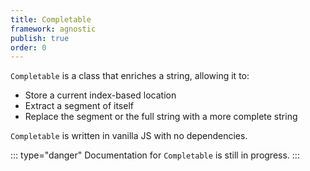```yaml
---
title: Completable
framework: agnostic
publish: true
order: 0
---
```


`Completable` is a class that enriches a string, allowing it to:
  - Store a current index-based location
  - Extract a segment of itself
  - Replace the segment or the full string with a more complete string

`Completable` is written in vanilla JS with no dependencies.

::: type="danger"
Documentation for `Completable` is still in progress.
:::


<!-- :::
## Construct a Completable instance
:::

To construct a Completable instance (Object), use the Completable constructor, which takes two parameters:

:::

| Parameter | Type | Required | Description |
| --- | --- | --- | --- |
| `string` | String | yes | Passes the string that will be made completable. |
| `options` | Object | no | Passes options for the Completable instance. See the [Completable constructor options](#Completable-constructor-options) section for more guidance. |

:::


:::
```js
const instance = new Completable(string[, options])
```
:::


:::
### Completable constructor options
:::

:::
| Option | Type | Default | Description | Parameters | Return value |
| --- | --- | --- | --- | --- | --- |
| `segmentsFromDivider` | Boolean | `false` | <p>`true` when the Completable instance should start from a divider (for example, the space between words) while extracting a segment, and `false` when it should start from the very beginning of the string.</p><p>See the [How the Completable instance extracts segments](#How-the-Completable-instance-extracts-segments) section for more info.</p> | N/A | N/A |
| `segmentsToLocation` | Boolean | `false` | <p>`true` when the Completable instance should stop at the current location while extracting a segment, and `false` when it should stop at the very end of the string.</p><p>See the [How the Completable instance extracts segments](#How-the-Completable-instance-extracts-segments) section for more info.</p> | N/A | N/A |
| `divider` | RegExp | `/\s/` | <p>Tells the Completable instance how segments of the string are divided. Has no effect when <code>segmentsFromDivider</code> is <code>false</code>.</p><p>See the [How the Completable instance extracts segments](#How-the-Completable-instance-extracts-segments) section for more info.</p> | N/A | N/A |
| `onComplete(completedString, instance)` | Function | <p>For more guidance, see the [How the Completable instance completes strings and computes new locations](#How-the-Completable-instance-completes-strings-and-computes-new-locations) section.</p> | <p>Called by Completable after completing the string.</p><p>For more guidance, see the [How the Completable instance completes strings and computes new locations](#How-the-Completable-instance-completes-strings-and-computes-new-locations) section.</p> | The completed string (String) and the Completable instance (Object). | N/A |
| `onLocate(newLocation, instance)` | Function | <p>For more guidance, see the [How the Completable instance completes strings and computes new locations](#How-the-Completable-instance-completes-strings-and-computes-new-locations) section.</p> | <p>Called by Completable after completing the string.</p><p>For more guidance, see the [How the Completable instance completes strings and computes new locations](#How-the-Completable-instance-completes-strings-and-computes-new-locations) section.</p> | The new location (Number) and the Completable instance (Object). | N/A |
:::


:::
## Access state and methods
:::

The constructed Completable instance is an Object, and state and methods can be accessed via its properties:


:::
| Property | Type | Description | Parameters | Return value |
| --- | --- | --- | --- | --- |
| `string` | String | A shallow copy of the string passed to the Completable constructor | N/A | N/A |
| `location` | Number | <p>The current index-based location in the <code>string</code>.</p><p>See the [How the Completable instance extracts segments](#How-the-Completable-instance-extracts-segments) section and the [How the Completable instance completes strings and computes new locations](#How-the-Completable-instance-completes-strings-and-computes-new-locations) section for more info.</p> | N/A | N/A |
| `segment` | Getter | Extracts and returns a segment of `string`. See the [How the Completable instance extracts segments](#How-the-Completable-instance-extracts-segments) section for more info. | N/A | An extracted segment of `string` (String) |
| `setString(newString)` | Function | Sets the Completable instance's `string` | The new `string` (String) | The Completable instance (`this`) |
| `setLocation(location)` | Function | <p>Sets the location from which the Completable instance will start extracting segments.</p><p>See the [How the Completable instance extracts segments](#How-the-Completable-instance-extracts-segments) section and the [How the Completable instance completes strings and computes new locations](#How-the-Completable-instance-completes-strings-and-computes-new-locations) section for more info.</p>  | The new `location` (Number) | The Completable instance (`this`) |
| `complete(completion, options)` |  | <p>Completes the string, replacing <code>segment</code> with a completion/replacement, and computes a new location based on the <code>options</code>.</p><p>For more guidance on the `complete` method, see the [How the Completable instance completes strings and computes new locations](#How-the-Completable-instance-completes-strings-and-computes-new-locations) section.</p> | The completion/replacement (String) | The Completable instance (`this`) |
:::


:::
### How the Completable instance extracts segments
:::

The Completable instance [slices](https://developer.mozilla.org/en-US/docs/Web/JavaScript/Reference/Global_Objects/String/slice) the `string` in order to extract a segment. The starting location of the slice differs based on the `segmentsFromDivider` option, and the ending location of the slice differs based on the `segmentsToLocation` option.

The tables below have a full breakdowns:

:::
| When `segmentsFromDivider` is... | `segment` start is... |
| --- | --- |
| `false` | The beginning of the `string` |
| `true` | The index-based location of the previous character(s) matching the regular expression passed to the `divider` option, or `-1` if no matches are found. |
:::

:::
| When `segmentsToLocation` is... | `segment` end is... |
| --- | --- |
| `false` | The end of the `string` |
| `true` | The current `location` |
:::

The sliced `string` becomes the new `segment`.

::: type="info"
`segment` is computed each time it is accessed, using a getter.
:::


:::
### How the Completable instance completes strings and computes new locations
:::

In general, whenever the `complete` method is called, the Completable instance completes the string and computes a new location, then, in this exact order:
1. Calls your `onComplete` function, passing the completed string as the first argument and itself (i.e. `this`) as the second argument.
2. Calls your `onLocate` function, passing the new location as the first argument and itself (i.e. `this`) as the second argument.

The default `onComplete` and `onLocate` functions, shown below, set `string` to the completed string and `location` to the new location each time you call `complete`:

:::

```js
/*
 * Default onComplete function for Completable
 */
(completedString, instance) => instance.setString(completedString)

/*
 * Default onLocate function for Completable
 */
(newLocation, instance) => instance.setLocation(newLocation)
```

:::


When the Completable instance's `complete` method is called, passing a `completion` as the first parameter, Completable will create a completed version of the `string` and will compute a new value for `location`.

The completed string is a new version of the instance's `string`, with its `segment` replaced by the `completion`. After completing the `string`, the `complete` method calls your `onComplete` function, passing the completed string as the first argument.

The new value for `location` is computed based on the `locatesAfterCompletion` option, passed using the `complete` function's `options` argument:

:::

```js
completable.complete('my completion', { locatesAfterCompletion: true })
```

:::

`locatesAfterCompletion` defaults to `true`.

When `locatesAfterCompletion` is `true`, the new location will be the the index-based location just after the end of the `completion`. This is equal to the length of any text before the `segment` plus the length of the `completion`. But, when `locatesAfterCompletion` is `false`, the new location will be equal to the old location.

After computing the new location, the `complete` method calls your `onLocate` function, passing the new location as the first argument.

::: type="info"
Note that `complete` does not set `string` or `location` to the new values, but you can do so using `setString` and `setLocation`.
::: -->
